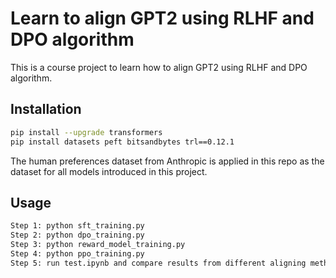 # Learn to align GPT2 using RLHF and DPO algorithm

This is a course project to learn how to align GPT2 using RLHF and DPO algorithm.

## Installation
```bash
pip install --upgrade transformers
pip install datasets peft bitsandbytes trl==0.12.1
```

The human preferences dataset from Anthropic is applied in this repo as the dataset for all models introduced in this project.

## Usage
```bash
Step 1: python sft_training.py
Step 2: python dpo_training.py
Step 3: python reward_model_training.py
Step 4: python ppo_training.py
Step 5: run test.ipynb and compare results from different aligning methods, DPO and RLHF.
```